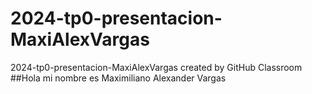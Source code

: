 # 2024-tp0-presentacion-MaxiAlexVargas
2024-tp0-presentacion-MaxiAlexVargas created by GitHub Classroom
##Hola mi nombre es Maximiliano Alexander Vargas
